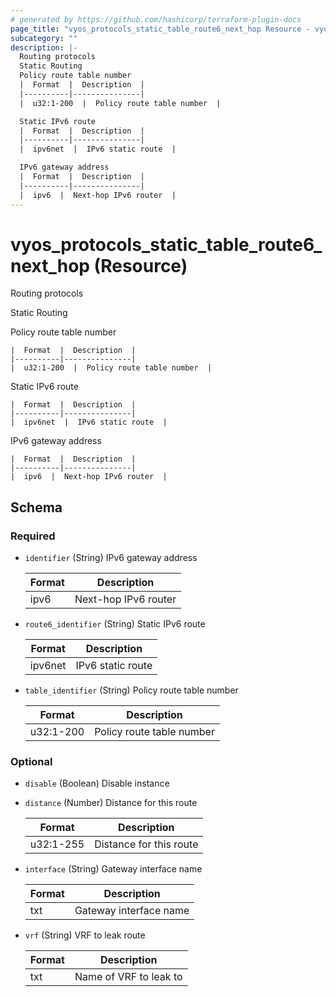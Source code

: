 ```yaml
---
# generated by https://github.com/hashicorp/terraform-plugin-docs
page_title: "vyos_protocols_static_table_route6_next_hop Resource - vyos"
subcategory: ""
description: |-
  Routing protocols
  Static Routing
  Policy route table number
  |  Format  |  Description  |
  |----------|---------------|
  |  u32:1-200  |  Policy route table number  |

  Static IPv6 route
  |  Format  |  Description  |
  |----------|---------------|
  |  ipv6net  |  IPv6 static route  |

  IPv6 gateway address
  |  Format  |  Description  |
  |----------|---------------|
  |  ipv6  |  Next-hop IPv6 router  |
---
```


# vyos_protocols_static_table_route6_next_hop (Resource)

Routing protocols

Static Routing

Policy route table number

    |  Format  |  Description  |
    |----------|---------------|
    |  u32:1-200  |  Policy route table number  |

Static IPv6 route

    |  Format  |  Description  |
    |----------|---------------|
    |  ipv6net  |  IPv6 static route  |

IPv6 gateway address

    |  Format  |  Description  |
    |----------|---------------|
    |  ipv6  |  Next-hop IPv6 router  |



<!-- schema generated by tfplugindocs -->
## Schema

### Required

- `identifier` (String) IPv6 gateway address

    |  Format  |  Description  |
    |----------|---------------|
    |  ipv6  |  Next-hop IPv6 router  |
- `route6_identifier` (String) Static IPv6 route

    |  Format  |  Description  |
    |----------|---------------|
    |  ipv6net  |  IPv6 static route  |
- `table_identifier` (String) Policy route table number

    |  Format  |  Description  |
    |----------|---------------|
    |  u32:1-200  |  Policy route table number  |

### Optional

- `disable` (Boolean) Disable instance
- `distance` (Number) Distance for this route

    |  Format  |  Description  |
    |----------|---------------|
    |  u32:1-255  |  Distance for this route  |
- `interface` (String) Gateway interface name

    |  Format  |  Description  |
    |----------|---------------|
    |  txt  |  Gateway interface name  |
- `vrf` (String) VRF to leak route

    |  Format  |  Description  |
    |----------|---------------|
    |  txt  |  Name of VRF to leak to  |
